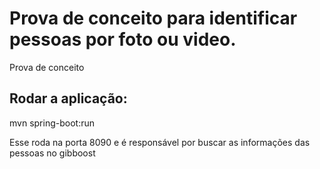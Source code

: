 # Prova de conceito para identificar pessoas por foto ou video.
Prova de conceito


## Rodar a aplicação:
mvn spring-boot:run

Esse roda na porta 8090 e é responsável por buscar as informações das pessoas no gibboost


